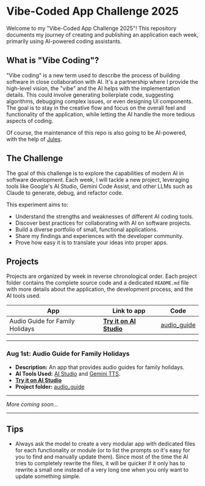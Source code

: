 # Vibe-Coded App Challenge 2025

Welcome to my "Vibe-Coded App Challenge 2025"! This repository documents my journey of creating and publishing an application each week, primarily using AI-powered coding assistants.

## What is "Vibe Coding"?

"Vibe coding" is a new term used to describe the process of building software in close collaboration with AI. It's a partnership where I provide the high-level vision, the "vibe" and the AI helps with the implementation details. This could involve generating boilerplate code, suggesting algorithms, debugging complex issues, or even designing UI components. The goal is to stay in the creative flow and focus on the overall feel and functionality of the application, while letting the AI handle the more tedious aspects of coding.

Of course, the maintenance of this repo is also going to be AI-powered, with the help of [Jules](jules.google.com).

## The Challenge

The goal of this challenge is to explore the capabilities of modern AI in software development. Each week, I will tackle a new project, leveraging tools like Google's AI Studio, Gemini Code Assist, and other LLMs such as Claude to generate, debug, and refactor code.

This experiment aims to:

*   Understand the strengths and weaknesses of different AI coding tools.
*   Discover best practices for collaborating with AI on software projects.
*   Build a diverse portfolio of small, functional applications.
*   Share my findings and experiences with the developer community.
*   Prove how easy it is to translate your ideas into proper apps.

## Projects

Projects are organized by week in reverse chronological order. Each project folder contains the complete source code and a dedicated `README.md` file with more details about the application, the development process, and the AI tools used.

| App | Link to app | Code |
| --- | ----------- | ---- |
| Audio Guide for Family Holidays | **[Try it on AI Studio](https://aistudio.google.com/apps/drive/1SgDNQ_mHx_k2KOJm1vIrIX8nIVwS3btT?showPreview=true)** | [audio_guide](./audio_guide/) |

---

### Aug 1st: Audio Guide for Family Holidays

*   **Description:** An app that provides audio guides for family holidays.
*   **AI Tools Used:** [AI Studio](ai.studio/apps) and [Gemini TTS](https://deepmind.google/models/gemini/).
*   **[Try it on AI Studio](https://aistudio.google.com/apps/drive/1SgDNQ_mHx_k2KOJm1vIrIX8nIVwS3btT?showPreview=true)**
*   **Project folder:** [audio_guide](./audio_guide/)

---

*More coming soon...*

---

## Tips

* Always ask the model to create a very modular app with dedicated files for each functionality or module (or to list the prompts so it's easy for you to find and manually update them). Since most of the time the AI tries to completely rewrite the files, it will be quicker if it only has to rewrite a small one instead of a very long one when you only want to update something simple.
